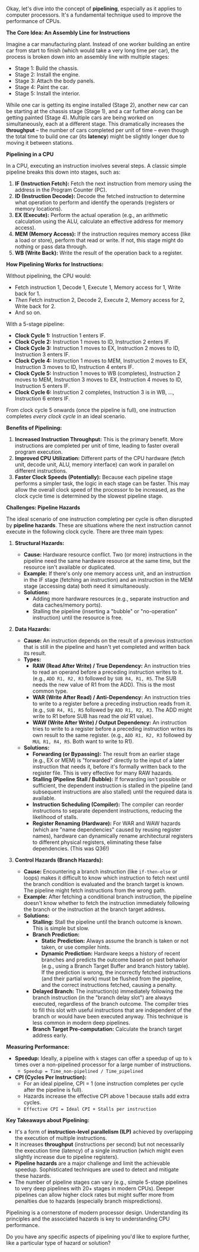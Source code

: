Okay, let's dive into the concept of **pipelining**, especially as it applies to computer processors. It's a fundamental technique used to improve the performance of CPUs.

**The Core Idea: An Assembly Line for Instructions**

Imagine a car manufacturing plant. Instead of one worker building an entire car from start to finish (which would take a very long time per car), the process is broken down into an assembly line with multiple stages:
*   Stage 1: Build the chassis.
*   Stage 2: Install the engine.
*   Stage 3: Attach the body panels.
*   Stage 4: Paint the car.
*   Stage 5: Install the interior.

While one car is getting its engine installed (Stage 2), another new car can be starting at the chassis stage (Stage 1), and a car further along can be getting painted (Stage 4). Multiple cars are being worked on simultaneously, each at a different stage. This dramatically increases the **throughput** – the number of cars completed per unit of time – even though the total time to build one car (its **latency**) might be slightly longer due to moving it between stations.

**Pipelining in a CPU**

In a CPU, executing an instruction involves several steps. A classic simple pipeline breaks this down into stages, such as:

1.  **IF (Instruction Fetch):** Fetch the next instruction from memory using the address in the Program Counter (PC).
2.  **ID (Instruction Decode):** Decode the fetched instruction to determine what operation to perform and identify the operands (registers or memory locations).
3.  **EX (Execute):** Perform the actual operation (e.g., an arithmetic calculation using the ALU, calculate an effective address for memory access).
4.  **MEM (Memory Access):** If the instruction requires memory access (like a load or store), perform that read or write. If not, this stage might do nothing or pass data through.
5.  **WB (Write Back):** Write the result of the operation back to a register.

**How Pipelining Works for Instructions:**

Without pipelining, the CPU would:
*   Fetch instruction 1, Decode 1, Execute 1, Memory access for 1, Write back for 1.
*   *Then* Fetch instruction 2, Decode 2, Execute 2, Memory access for 2, Write back for 2.
*   And so on.

With a 5-stage pipeline:
*   **Clock Cycle 1:** Instruction 1 enters IF.
*   **Clock Cycle 2:** Instruction 1 moves to ID, Instruction 2 enters IF.
*   **Clock Cycle 3:** Instruction 1 moves to EX, Instruction 2 moves to ID, Instruction 3 enters IF.
*   **Clock Cycle 4:** Instruction 1 moves to MEM, Instruction 2 moves to EX, Instruction 3 moves to ID, Instruction 4 enters IF.
*   **Clock Cycle 5:** Instruction 1 moves to WB (completes), Instruction 2 moves to MEM, Instruction 3 moves to EX, Instruction 4 moves to ID, Instruction 5 enters IF.
*   **Clock Cycle 6:** Instruction 2 completes, Instruction 3 is in WB, ..., Instruction 6 enters IF.

From clock cycle 5 onwards (once the pipeline is full), one instruction completes *every clock cycle* in an ideal scenario.

**Benefits of Pipelining:**

1.  **Increased Instruction Throughput:** This is the primary benefit. More instructions are completed per unit of time, leading to faster overall program execution.
2.  **Improved CPU Utilization:** Different parts of the CPU hardware (fetch unit, decode unit, ALU, memory interface) can work in parallel on different instructions.
3.  **Faster Clock Speeds (Potentially):** Because each pipeline stage performs a simpler task, the logic in each stage can be faster. This may allow the overall clock speed of the processor to be increased, as the clock cycle time is determined by the slowest pipeline stage.

**Challenges: Pipeline Hazards**

The ideal scenario of one instruction completing per cycle is often disrupted by **pipeline hazards**. These are situations where the next instruction cannot execute in the following clock cycle. There are three main types:

1.  **Structural Hazards:**
    *   **Cause:** Hardware resource conflict. Two (or more) instructions in the pipeline need the same hardware resource at the same time, but the resource isn't available or duplicated.
    *   **Example:** If there's only one memory access unit, and an instruction in the IF stage (fetching an instruction) and an instruction in the MEM stage (accessing data) both need it simultaneously.
    *   **Solutions:**
        *   Adding more hardware resources (e.g., separate instruction and data caches/memory ports).
        *   Stalling the pipeline (inserting a "bubble" or "no-operation" instruction) until the resource is free.

2.  **Data Hazards:**
    *   **Cause:** An instruction depends on the result of a previous instruction that is still in the pipeline and hasn't yet completed and written back its result.
    *   **Types:**
        *   **RAW (Read After Write) / True Dependency:** An instruction tries to read an operand before a preceding instruction writes to it. (e.g., `ADD R1, R2, R3` followed by `SUB R4, R1, R5`. The SUB needs the new value of R1 from the ADD). This is the most common type.
        *   **WAR (Write After Read) / Anti-Dependency:** An instruction tries to write to a register before a preceding instruction reads from it. (e.g., `SUB R4, R1, R5` followed by `ADD R1, R2, R3`. The ADD might write to R1 before SUB has read the *old* R1 value).
        *   **WAW (Write After Write) / Output Dependency:** An instruction tries to write to a register before a preceding instruction writes its own result to the same register. (e.g., `ADD R1, R2, R3` followed by `MUL R1, R4, R5`. Both want to write to R1).
    *   **Solutions:**
        *   **Forwarding (or Bypassing):** The result from an earlier stage (e.g., EX or MEM) is "forwarded" directly to the input of a later instruction that needs it, before it's formally written back to the register file. This is very effective for many RAW hazards.
        *   **Stalling (Pipeline Stall / Bubble):** If forwarding isn't possible or sufficient, the dependent instruction is stalled in the pipeline (and subsequent instructions are also stalled) until the required data is available.
        *   **Instruction Scheduling (Compiler):** The compiler can reorder instructions to separate dependent instructions, reducing the likelihood of stalls.
        *   **Register Renaming (Hardware):** For WAR and WAW hazards (which are "name dependencies" caused by reusing register names), hardware can dynamically rename architectural registers to different physical registers, eliminating these false dependencies. (This was Q36!)

3.  **Control Hazards (Branch Hazards):**
    *   **Cause:** Encountering a branch instruction (like `if-then-else` or loops) makes it difficult to know which instruction to fetch next until the branch condition is evaluated and the branch target is known. The pipeline might fetch instructions from the wrong path.
    *   **Example:** After fetching a conditional branch instruction, the pipeline doesn't know whether to fetch the instruction immediately following the branch or the instruction at the branch target address.
    *   **Solutions:**
        *   **Stalling:** Stall the pipeline until the branch outcome is known. This is simple but slow.
        *   **Branch Prediction:**
            *   **Static Prediction:** Always assume the branch is taken or not taken, or use compiler hints.
            *   **Dynamic Prediction:** Hardware keeps a history of recent branches and predicts the outcome based on past behavior (e.g., using a Branch Target Buffer and branch history table). If the prediction is wrong, the incorrectly fetched instructions (and their partial work) must be flushed from the pipeline, and the correct instructions fetched, causing a penalty.
        *   **Delayed Branch:** The instruction(s) immediately following the branch instruction (in the "branch delay slot") are always executed, regardless of the branch outcome. The compiler tries to fill this slot with useful instructions that are independent of the branch or would have been executed anyway. This technique is less common in modern deep pipelines.
        *   **Branch Target Pre-computation:** Calculate the branch target address early.

**Measuring Performance:**

*   **Speedup:** Ideally, a pipeline with `k` stages can offer a speedup of up to `k` times over a non-pipelined processor for a large number of instructions.
    *   `Speedup = Time_non-pipelined / Time_pipelined`
*   **CPI (Cycles Per Instruction):**
    *   For an ideal pipeline, CPI = 1 (one instruction completes per cycle after the pipeline is full).
    *   Hazards increase the effective CPI above 1 because stalls add extra cycles.
    *   `Effective CPI = Ideal CPI + Stalls per instruction`

**Key Takeaways about Pipelining:**

*   It's a form of **instruction-level parallelism (ILP)** achieved by overlapping the execution of multiple instructions.
*   It increases **throughput** (instructions per second) but not necessarily the execution time (latency) of a single instruction (which might even slightly increase due to pipeline registers).
*   **Pipeline hazards** are a major challenge and limit the achievable speedup. Sophisticated techniques are used to detect and mitigate these hazards.
*   The number of pipeline stages can vary (e.g., simple 5-stage pipelines to very deep pipelines with 20+ stages in modern CPUs). Deeper pipelines can allow higher clock rates but might suffer more from penalties due to hazards (especially branch mispredictions).

Pipelining is a cornerstone of modern processor design. Understanding its principles and the associated hazards is key to understanding CPU performance.

Do you have any specific aspects of pipelining you'd like to explore further, like a particular type of hazard or solution?